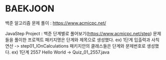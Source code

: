 # BAEKJOON
백준 알고리즘 문제 풀이 : https://www.acmicpc.net/

JavaStep Project
: 백준 단계별로 풀어보기(https://www.acmicpc.net/step) 문제들을 풀이한 프로젝트
패키지명은 단계와 제목으로 생성했다.
ex) 1단계 입출력과 사칙연산 -> step01_IOnCalculations
패키지안의 클래스들은 단계와 문제번호로 생성했다.
ex) 1단계 2557 Hello World -> Quiz_01_2557.java
